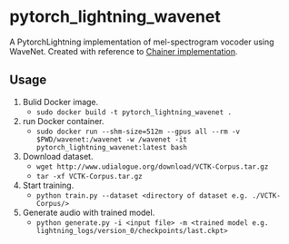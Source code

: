 # pytorch_lightning_wavenet
A PytorchLightning implementation of mel-spectrogram vocoder using WaveNet. 
Created with reference to [Chainer implementation](https://github.com/chainer/chainer/tree/master/examples/wavenet).

## Usage
1. Bulid Docker image.
    - `sudo docker build -t pytorch_lightning_wavenet .`
2. run Docker container.
    - `sudo docker run --shm-size=512m --gpus all --rm -v $PWD/wavenet:/wavenet -w /wavenet -it pytorch_lightning_wavenet:latest bash`
3. Download dataset.
    - `wget http://www.udialogue.org/download/VCTK-Corpus.tar.gz`
    - `tar -xf VCTK-Corpus.tar.gz`
5. Start training.
    - `python train.py --dataset <directory of dataset e.g. ./VCTK-Corpus/>`
6. Generate audio with trained model.
    - `python generate.py -i <input file> -m <trained model e.g. lightning_logs/version_0/checkpoints/last.ckpt>`
